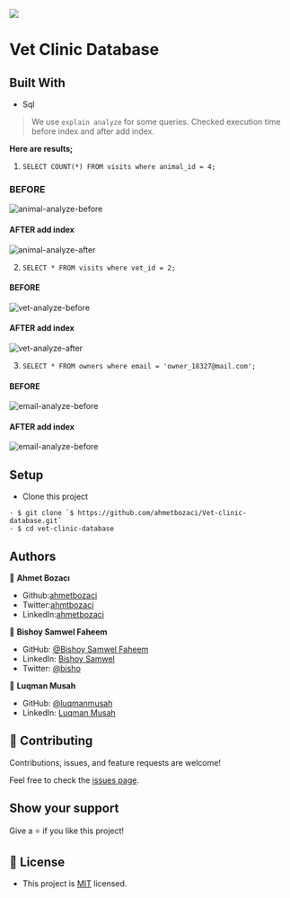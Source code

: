 ![](https://img.shields.io/badge/Microverse-blueviolet)

# Vet Clinic Database

## Built With

- Sql

> We use `explain analyze`  for some queries. 
> Checked execution time before index and after add index.

**Here are results;**

1. `SELECT COUNT(*) FROM visits where animal_id = 4;`

### BEFORE
![animal-analyze-before](https://user-images.githubusercontent.com/38635158/145068335-5e6b945d-e6b0-48e9-9117-da9dd3bee306.png)

#### AFTER add index
![animal-analyze-after](https://user-images.githubusercontent.com/38635158/145068283-dbb26eb2-8478-403a-b8ca-88adf4925801.png)

2. `SELECT * FROM visits where vet_id = 2;`
#### BEFORE
![vet-analyze-before](https://user-images.githubusercontent.com/38635158/145065782-444d4b45-cb64-45cc-b864-98bcab2f24f4.png)

#### AFTER add index
![vet-analyze-after](https://user-images.githubusercontent.com/38635158/145065814-4b9486e6-d511-4a35-a980-e0bf69e82344.png)

3. `SELECT * FROM owners where email = 'owner_18327@mail.com';`

#### BEFORE
![email-analyze-before](https://user-images.githubusercontent.com/38635158/145067317-fe764c8d-d3cb-48ae-8960-0e0a999e1565.png)

#### AFTER add index
![email-analyze-before](https://user-images.githubusercontent.com/38635158/145067599-f8bdfe9c-a616-4f8a-99cb-e8fb4109f4fd.png)



## Setup
- Clone this project
```
- $ git clone `$ https://github.com/ahmetbozaci/Vet-clinic-database.git`
- $ cd vet-clinic-database
```

## Authors

👤 **Ahmet Bozacı**
- Github:[ahmetbozaci](https://github.com/ahmetbozaci)
- Twitter:[ahmtbozaci](https://twitter.com/ahmtbozaci)
- LinkedIn:[ahmetbozaci](https://www.linkedin.com/in/ahmetbozaci/)

👤 **Bishoy Samwel Faheem**
- GitHub: [@Bishoy Samwel Faheem](https://github.com/Bishoy-Samwel)
- LinkedIn: [Bishoy Samwel](https://www.linkedin.com/in/bishoy-samwuel-ss/)
- Twitter: [@bisho](https://twitter.com/BishoFaheem15)

👤 **Luqman Musah**

- GitHub: [@luqmanmusah](https://github.com/luqmanmusah)
- LinkedIn: [Luqman Musah](https://www.linkedin.com/in/luqman-musah/)

## 🤝 Contributing

Contributions, issues, and feature requests are welcome!

Feel free to check the [issues page](../../issues/).

## Show your support

Give a ⭐️ if you like this project!

## 📝 License

* This project is [MIT](./LICENSE) licensed.
